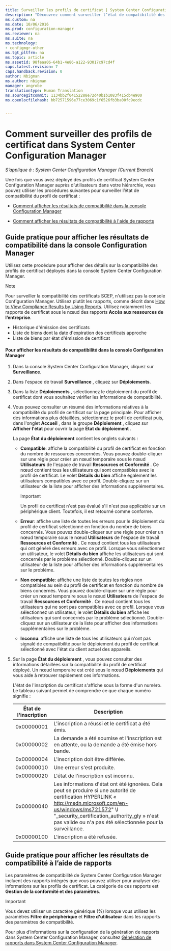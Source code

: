 ```yaml
---
title: Surveiller les profils de certificat | System Center Configuration Manager
description: "Découvrez comment surveiller l’état de compatibilité des profils de certificat System Center Configuration Manager."
ms.custom: na
ms.date: 10/06/2016
ms.prod: configuration-manager
ms.reviewer: na
ms.suite: na
ms.technology:
- configmgr-other
ms.tgt_pltfrm: na
ms.topic: article
ms.assetid: 98feaa06-64b1-4e86-a122-93017c97cd4f
caps.latest.revision: 7
caps.handback.revision: 0
author: Nbigman
ms.author: nbigman
manager: angrobe
translationtype: Human Translation
ms.sourcegitcommit: 1134bb2f04152288e72d40b1b1083f415cb4e900
ms.openlocfilehash: bb72571596e77ce3069c1f6526fb3ba00fc9ecdc


---
```

# <a name="how-to-monitor-certificate-profiles-in-system-center-configuration-manager"></a>Comment surveiller des profils de certificat dans System Center Configuration Manager

*S’applique à : System Center Configuration Manager (Current Branch)*


Une fois que vous avez déployé des profils de certificat System Center Configuration Manager auprès d’utilisateurs dans votre hiérarchie, vous pouvez utiliser les procédures suivantes pour surveiller l’état de compatibilité du profil de certificat :  

-   [Comment afficher les résultats de compatibilité dans la console Configuration Manager](#BKMK_console)  

-   [Comment afficher les résultats de compatibilité à l'aide de rapports](#BKMK_Reports)  

##  <a name="a-namebkmkconsolea-how-to-view-compliance-results-in-the-configuration-manager-console"></a><a name="BKMK_console"></a> Guide pratique pour afficher les résultats de compatibilité dans la console Configuration Manager  
 Utilisez cette procédure pour afficher des détails sur la compatibilité des profils de certificat déployés dans la console System Center Configuration Manager.  

> [!NOTE]  
>  Pour surveiller la compatibilité des certificats SCEP, n'utilisez pas la console Configuration Manager. Utilisez plutôt les rapports, comme décrit dans [How to View Compliance Results by Using Reports](#BKMK_Reports). Utilisez notamment les rapports de certificat sous le nœud des rapports **Accès aux ressources de l’entreprise**.  
>   
>  -   Historique d'émission des certificats  
> -   Liste de biens dont la date d'expiration des certificats approche  
> -   Liste de biens par état d'émission de certificat  

#### <a name="to-view-compliance-results-in-the-configuration-manager-console"></a>Pour afficher les résultats de compatibilité dans la console Configuration Manager  

1.  Dans la console System Center Configuration Manager, cliquez sur **Surveillance**.  

2.  Dans l'espace de travail **Surveillance** , cliquez sur **Déploiements**.  

3.  Dans la liste **Déploiements** , sélectionnez le déploiement du profil de certificat dont vous souhaitez vérifier les informations de compatibilité.  

4.  Vous pouvez consulter un résumé des informations relatives à la compatibilité du profil de certificat sur la page principale. Pour afficher des informations plus détaillées, sélectionnez le profil de certificat puis, dans l'onglet **Accueil** , dans le groupe **Déploiement** , cliquez sur **Afficher l'état** pour ouvrir la page **État du déploiement** .  

     La page **État du déploiement** contient les onglets suivants :  

    -   **Compatible**: affiche la compatibilité du profil de certificat en fonction du nombre de ressources concernées. Vous pouvez double-cliquer sur une règle pour créer un nœud temporaire sous le nœud **Utilisateurs** de l'espace de travail **Ressources et Conformité** . Ce nœud contient tous les utilisateurs qui sont compatibles avec le profil de certificat. Le volet **Détails du bien** affiche également les utilisateurs compatibles avec ce profil. Double-cliquez sur un utilisateur de la liste pour afficher des informations supplémentaires.  

        > [!IMPORTANT]  
        >  Un profil de certificat n'est pas évalué s'il n'est pas applicable sur un périphérique client. Toutefois, il est retourné comme conforme.  

    -   **Erreur**: affiche une liste de toutes les erreurs pour le déploiement du profil de certificat sélectionné en fonction du nombre de biens concernés. Vous pouvez double-cliquer sur une règle pour créer un nœud temporaire sous le nœud **Utilisateurs** de l'espace de travail **Ressources et Conformité** . Ce nœud contient tous les utilisateurs qui ont généré des erreurs avec ce profil. Lorsque vous sélectionnez un utilisateur, le volet **Détails du bien** affiche les utilisateurs qui sont concernés par le problème sélectionné. Double-cliquez sur un utilisateur de la liste pour afficher des informations supplémentaires sur le problème.  

    -   **Non compatible**: affiche une liste de toutes les règles non compatibles au sein du profil de certificat en fonction du nombre de biens concernés. Vous pouvez double-cliquer sur une règle pour créer un nœud temporaire sous le nœud **Utilisateurs** de l'espace de travail **Ressources et Conformité** . Ce nœud contient tous les utilisateurs qui ne sont pas compatibles avec ce profil. Lorsque vous sélectionnez un utilisateur, le volet **Détails du bien** affiche les utilisateurs qui sont concernés par le problème sélectionné. Double-cliquez sur un utilisateur de la liste pour afficher des informations supplémentaires sur le problème.  

    -   **Inconnu**: affiche une liste de tous les utilisateurs qui n'ont pas signalé de compatibilité pour le déploiement du profil de certificat sélectionné avec l'état du client actuel des appareils.  

5.  Sur la page **État du déploiement** , vous pouvez consulter des informations détaillées sur la compatibilité du profil de certificat déployé. Un nœud temporaire est créé sous le nœud **Déploiements** qui vous aide à retrouver rapidement ces informations.  

     L'état de l'inscription du certificat s'affiche sous la forme d'un numéro. Le tableau suivant permet de comprendre ce que chaque numéro signifie :  

    |État de l'inscription|Description|  
    |-----------------------|-----------------|  
    |0x00000001|L'inscription a réussi et le certificat a été émis.|  
    |0x00000002|La demande a été soumise et l'inscription est en attente, ou la demande a été émise hors bande.|  
    |0x00000004|L'inscription doit être différée.|  
    |0x00000010|Une erreur s'est produite.|  
    |0x00000020|L'état de l'inscription est inconnu.|  
    |0x00000040|Les informations d'état ont été ignorées. Cela peut se produire si une autorité de certification HYPERLINK « http://msdn.microsoft.com/en-us/windows/ms721572" \l "_security_certification_authority_gly » n'est pas valide ou n'a pas été sélectionnée pour la surveillance.|  
    |0x00000100|L'inscription a été refusée.|  

##  <a name="a-namebkmkreportsa-how-to-view-compliance-results-by-using-reports"></a><a name="BKMK_Reports"></a> Guide pratique pour afficher les résultats de compatibilité à l’aide de rapports

 Les paramètres de compatibilité de System Center Configuration Manager incluent des rapports intégrés que vous pouvez utiliser pour analyser des informations sur les profils de certificat. La catégorie de ces rapports est **Gestion de la conformité et des paramètres**.  

> [!IMPORTANT]  
>  Vous devez utiliser un caractère générique (%) lorsque vous utilisez les paramètres **Filtre de périphérique** et **Filtre d'utilisateur** dans les rapports des paramètres de compatibilité.  

 Pour plus d’informations sur la configuration de la génération de rapports dans System Center Configuration Manager, consultez [Génération de rapports dans System Center Configuration Manager](../../core/servers/manage/reporting.md).  



<!--HONumber=Nov16_HO1-->


